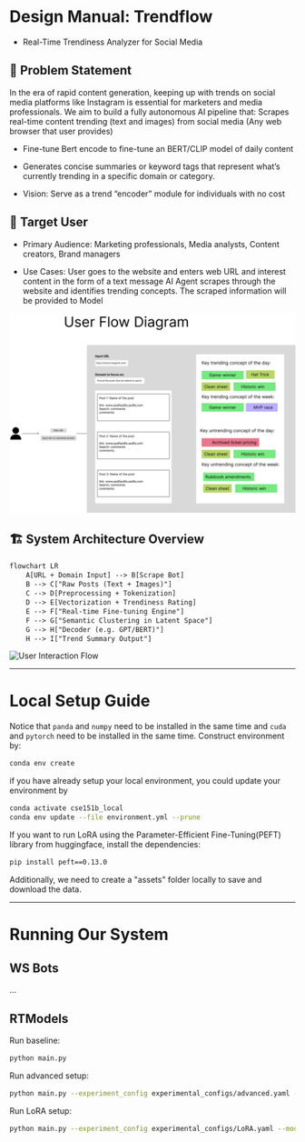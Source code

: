 # Design Manual: Trendflow
- Real-Time Trendiness Analyzer for Social Media

## 🎯 Problem Statement
In the era of rapid content generation, keeping up with trends on social media platforms like Instagram is essential for marketers and media professionals. We aim to build a fully autonomous AI pipeline that:
Scrapes real-time content trending (text and images) from social media (Any web browser that user provides)

- Fine-tune Bert encode to fine-tune an BERT/CLIP model of daily content

- Generates concise summaries or keyword tags that represent what’s currently trending in a specific domain or category.

- Vision: Serve as a trend “encoder” module for individuals with no cost

## 🧠 Target User
- Primary Audience: Marketing professionals, Media analysts, Content creators, Brand managers

- Use Cases: User goes to the website and enters web URL and interest content in the form of a text message AI Agent scrapes through the website and identifies trending concepts. The scraped information will be provided to Model

![User Interaction Flow](assets/images/User_Digram.png)

## 🏗️ System Architecture Overview

```mermaid
flowchart LR
    A[URL + Domain Input] --> B[Scrape Bot]
    B --> C["Raw Posts (Text + Images)"]
    C --> D[Preprocessing + Tokenization]
    D --> E[Vectorization + Trendiness Rating]
    E --> F["Real-time Fine-tuning Engine"]
    F --> G["Semantic Clustering in Latent Space"]
    G --> H["Decoder (e.g. GPT/BERT)"]
    H --> I["Trend Summary Output"]

```

![User Interaction Flow](assets/images/Data_Flow_Chart.png)

---

# Local Setup Guide
Notice that `panda` and `numpy` need to be installed in the same time and `cuda` and `pytorch` need to be installed in the same time. Construct environment by:

```bash
conda env create
```
if you have already setup your local environment, you could update your environment by

```bash
conda activate cse151b_local
conda env update --file environment.yml --prune
```

If you want to run LoRA using the Parameter-Efficient Fine-Tuning(PEFT) library from huggingface, install the dependencies:
```bash
pip install peft==0.13.0
```

Additionally, we need to create a "assets" folder locally to save and download the data.

---

# Running Our System

## WS Bots
...

## RTModels

Run baseline:
```bash
python main.py
```

Run advanced setup:
```bash
python main.py --experiment_config experimental_configs/advanced.yaml --model_config model_configs/advanced.yaml

```

Run LoRA setup:
```bash
python main.py --experiment_config experimental_configs/LoRA.yaml --model_config model_configs/LoRA.yaml
```
